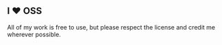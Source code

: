 ## I ❤️ OSS

All of my work is free to use, but please respect the license and credit me wherever possible.
